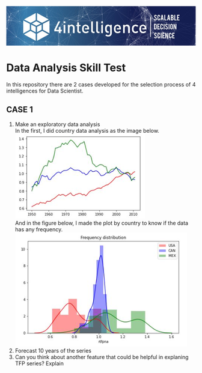 <img src="0.jfif">

# Data Analysis Skill Test
<p align="justify">In this repository there are 2 cases developed for the selection process of 4 intelligences for Data Scientist.</p>

## CASE 1
<ol>
<li>Make an exploratory data analysis</li>
<dt>In the first, I did country data analysis as the image below.</dt>
<img src="Capturar1.JPG">

<dt>And in the figure below, I made the plot by country to know if the data has any frequency.</dt>
<img src="Capturar2.JPG">

<li>Forecast 10 years of the series</li>
<li>Can you think about another feature that could be helpful in explaning TFP series? Explain</li>
</ol>